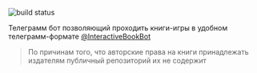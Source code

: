 ![build status](https://github.com/centralhardware/interactiveBookBot/actions/workflows/maven.yml/badge.svg)

Телеграмм бот позволяющий проходить книги-игры в удобном телеграмм-формате
[@InteractiveBookBot](https://t.me/InteractiveBookBot)
> По причинам того, что авторские права на книги принадлежать издателям публичный репозиторий их не содержит